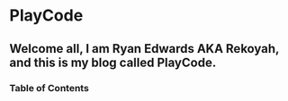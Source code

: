 # PlayCode
## Welcome all, I am Ryan Edwards AKA Rekoyah, and this is my blog called PlayCode.

### Table of Contents